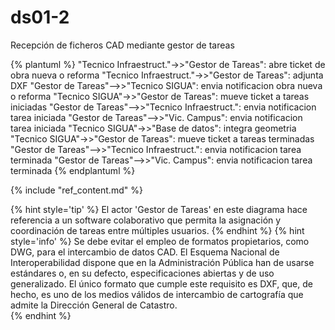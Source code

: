 # ds01-2

Recepción de ficheros CAD mediante gestor de tareas  

{% plantuml %}
"Tecnico Infraestruct."->>"Gestor de Tareas": abre ticket de obra nueva o reforma
"Tecnico Infraestruct."->>"Gestor de Tareas": adjunta DXF
"Gestor de Tareas"-->>"Tecnico SIGUA": envia notificacion obra nueva o reforma
"Tecnico SIGUA"->>"Gestor de Tareas": mueve ticket a tareas iniciadas
"Gestor de Tareas"-->>"Tecnico Infraestruct.": envia notificacion tarea iniciada
"Gestor de Tareas"-->>"Vic. Campus": envia notificacion tarea iniciada
"Tecnico SIGUA"->>"Base de datos": integra geometria
"Tecnico SIGUA"->>"Gestor de Tareas": mueve ticket a tareas terminadas
"Gestor de Tareas"-->>"Tecnico Infraestruct.": envia notificacion tarea terminada
"Gestor de Tareas"-->>"Vic. Campus": envia notificacion tarea terminada
{% endplantuml %}

{% include "ref_content.md" %}

<!--sec data-title="⌨ Notas de los desarrolladores" data-id="devnotes01_2" ces-->

{% hint style='tip' %}
El actor 'Gestor de Tareas' en este diagrama hace referencia a un software colaborativo que permita la asignación y coordinación de tareas entre múltiples usuarios.
{% endhint %}
{% hint style='info' %}
Se debe evitar el empleo de formatos propietarios, como DWG, para el intercambio de datos CAD. El Esquema Nacional de Interoperabilidad dispone que en la Administración Pública han de usarse estándares o, en su defecto, especificaciones abiertas y de uso generalizado. El único formato que cumple este requisito es DXF, que, de hecho, es uno de los medios válidos de intercambio de cartografía que admite la Dirección General de Catastro.  
{% endhint %}

<!--endsec-->